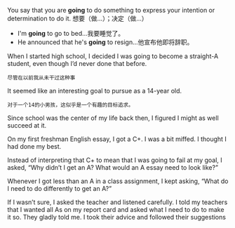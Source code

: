 You say that you are **going** to do something to express your intention or determination to do it. 想要（做…）；决定（做…）

* I'm **going** to go to bed...我要睡觉了。
* He announced that he's **going** to resign...他宣布他即将辞职。







When I started high school, I decided I was going to become a straight-A student, even though I’d never done that before. 

```
尽管在以前我从未干过这种事

```



It seemed like an interesting goal to pursue as a 14-year old. 

````
对于一个14的小男孩，这似乎是一个有趣的目标追求。
````



Since school was the center of my life back then, I figured I might as well succeed at it.



On my first freshman English essay, I got a C+. I was a bit miffed. I thought I had done my best.



Instead of interpreting that C+ to mean that I was going to fail at my goal, I asked, “Why didn’t I get an A? What would an A essay need to look like?”



Whenever I got less than an A in a class assignment, I kept asking, “What do I need to do differently to get an A?”



If I wasn’t sure, I asked the teacher and listened carefully. I told my teachers that I wanted all As on my report card and asked what I need to do to make it so. They gladly told me. I took their advice and followed their suggestions
